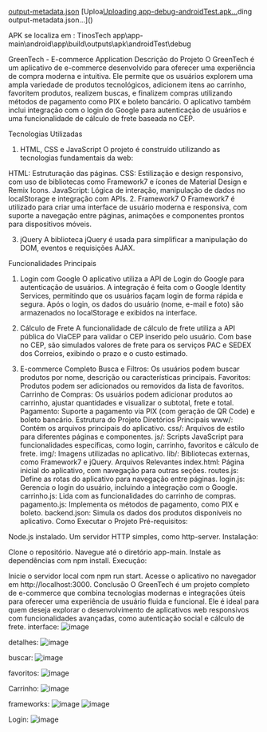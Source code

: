 [output-metadata.json](https://github.com/user-attachments/files/19931164/output-metadata.json)
[Uploa[Uploading app-debug-androidTest.apk…]()ding output-metadata.json…]()


APK se localiza em : TinosTech app\app-main\android\app\build\outputs\apk\androidTest\debug

GreenTech - E-commerce Application
Descrição do Projeto
O GreenTech é um aplicativo de e-commerce desenvolvido para oferecer uma experiência de compra moderna e intuitiva. Ele permite que os usuários explorem uma ampla variedade de produtos tecnológicos, adicionem itens ao carrinho, favoritem produtos, realizem buscas, e finalizem compras utilizando métodos de pagamento como PIX e boleto bancário. O aplicativo também inclui integração com o login do Google para autenticação de usuários e uma funcionalidade de cálculo de frete baseada no CEP.

Tecnologias Utilizadas
1. HTML, CSS e JavaScript
O projeto é construído utilizando as tecnologias fundamentais da web:

HTML: Estruturação das páginas.
CSS: Estilização e design responsivo, com uso de bibliotecas como Framework7 e ícones de Material Design e Remix Icons.
JavaScript: Lógica de interação, manipulação de dados no localStorage e integração com APIs.
2. Framework7
O Framework7 é utilizado para criar uma interface de usuário moderna e responsiva, com suporte a navegação entre páginas, animações e componentes prontos para dispositivos móveis.

3. jQuery
A biblioteca jQuery é usada para simplificar a manipulação do DOM, eventos e requisições AJAX.

Funcionalidades Principais
1. Login com Google
O aplicativo utiliza a API de Login do Google para autenticação de usuários. A integração é feita com o Google Identity Services, permitindo que os usuários façam login de forma rápida e segura. Após o login, os dados do usuário (nome, e-mail e foto) são armazenados no localStorage e exibidos na interface.

2. Cálculo de Frete
A funcionalidade de cálculo de frete utiliza a API pública do ViaCEP para validar o CEP inserido pelo usuário. Com base no CEP, são simulados valores de frete para os serviços PAC e SEDEX dos Correios, exibindo o prazo e o custo estimado.

3. E-commerce Completo
Busca e Filtros: Os usuários podem buscar produtos por nome, descrição ou características principais.
Favoritos: Produtos podem ser adicionados ou removidos da lista de favoritos.
Carrinho de Compras: Os usuários podem adicionar produtos ao carrinho, ajustar quantidades e visualizar o subtotal, frete e total.
Pagamento: Suporte a pagamento via PIX (com geração de QR Code) e boleto bancário.
Estrutura do Projeto
Diretórios Principais
www/: Contém os arquivos principais do aplicativo.
css/: Arquivos de estilo para diferentes páginas e componentes.
js/: Scripts JavaScript para funcionalidades específicas, como login, carrinho, favoritos e cálculo de frete.
img/: Imagens utilizadas no aplicativo.
lib/: Bibliotecas externas, como Framework7 e jQuery.
Arquivos Relevantes
index.html: Página inicial do aplicativo, com navegação para outras seções.
routes.js: Define as rotas do aplicativo para navegação entre páginas.
login.js: Gerencia o login do usuário, incluindo a integração com o Google.
carrinho.js: Lida com as funcionalidades do carrinho de compras.
pagamento.js: Implementa os métodos de pagamento, como PIX e boleto.
backend.json: Simula os dados dos produtos disponíveis no aplicativo.
Como Executar o Projeto
Pré-requisitos:

Node.js instalado.
Um servidor HTTP simples, como http-server.
Instalação:

Clone o repositório.
Navegue até o diretório app-main.
Instale as dependências com npm install.
Execução:

Inicie o servidor local com npm run start.
Acesse o aplicativo no navegador em http://localhost:3000.
Conclusão
O GreenTech é um projeto completo de e-commerce que combina tecnologias modernas e integrações úteis para oferecer uma experiência de usuário fluida e funcional. Ele é ideal para quem deseja explorar o desenvolvimento de aplicativos web responsivos com funcionalidades avançadas, como autenticação social e cálculo de frete.
interface:
![image](https://github.com/user-attachments/assets/979fbdb5-71d7-4c98-8db3-44106dd5af3d)

detalhes:
![image](https://github.com/user-attachments/assets/6be686fa-9603-4a31-8ad3-2351690f8524)

buscar:
![image](https://github.com/user-attachments/assets/3501c1e3-a4e6-4cbe-b360-20bed22acd04)

favoritos:
![image](https://github.com/user-attachments/assets/e75dbfdc-842d-4eca-900f-958c84d24a40)

Carrinho:
![image](https://github.com/user-attachments/assets/404298c0-ee2a-4af1-a170-6db940877aea)

frameworks:
![image](https://github.com/user-attachments/assets/76970f57-f189-4796-abf8-74b1e895c0b0)
![image](https://github.com/user-attachments/assets/35201f36-7f5d-4238-97ca-ecae764a933c)

Login:
![image](https://github.com/user-attachments/assets/27783af3-64ad-4500-9037-e50e0f9a9135)







